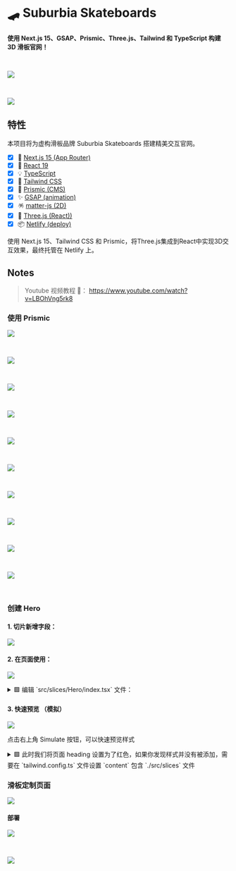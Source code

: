 # 🛹 Suburbia Skateboards

**使用 Next.js 15、GSAP、Prismic、Three.js、Tailwind 和 TypeScript 构建 3D 滑板官网！**

<br/>

![](./public/build-preview.png)

<br/>

![](./public/preview.png)

## 特性

本项目将为虚构滑板品牌 Suburbia Skateboards 搭建精美交互官网。

- [x] 🔌 [Next.js 15 (App Router)](https://nextjs.org)
- [x] 🎰 [React 19](https://react.dev)
- [x] 💡 [TypeScript](https://typescriptlang.org)
- [x] 🎨 [Tailwind CSS](https://tailwindcss.com)
- [x] 🧩 [Prismic (CMS)](https://prismic.io/)
- [x] ✨ [GSAP (animation)](https://gsap.com/docs/)
- [x] 🪅 [matter-js (2D)](http://brm.io/matter-js/)
- [x] 📸 [Three.js (React))](https://github.com/pmndrs/react-three-fiber)
- [x] 📦 [Netlify (deploy)](https://www.netlify.com/)

使用 Next.js 15、Tailwind CSS 和 Prismic，将Three.js集成到React中实现3D交互效果，最终托管在 Netlify 上。

## Notes

> Youtube 视频教程 🔗： https://www.youtube.com/watch?v=LBOhVng5rk8

### 使用 Prismic

![](./public/Notes/start1.png)

<br/>

![](./public/Notes/start2.png)

<br/>

![](./public/Notes/start3.gif)

<br/>

![](./public/Notes/start4.png)

<br/>

![](./public/Notes/start5.png)

<br/>

![](./public/Notes/start6.png)

<br/>

![](./public/Notes/start7.png)

<br/>

![](./public/Notes/start8.png)

<br/>

![](./public/Notes/start9.png)

<br/>

![](./public/Notes/start10.png)

<br/>

### 创建 Hero

#### 1. 切片新增字段：

![](./public/Notes/hero-01.png)

#### 2. 在页面使用：

![](./public/Notes/hero-02.png)

<details>
<summary>🟩 编辑 `src/slices/Hero/index.tsx` 文件：</summary>

```tsx
import type { Content } from '@prismicio/client'
import type { JSX } from 'react'
import { PrismicNextLink } from '@prismicio/next'
import { PrismicRichText, type SliceComponentProps } from '@prismicio/react'

/**
 * Props for `Hero`.
 */
export type HeroProps = SliceComponentProps<Content.HeroSlice>

/**
 * Component for "Hero" Slices.
 */
export default function Hero({ slice }: HeroProps): JSX.Element {
  return (
    <section
      data-slice-type={slice.slice_type}
      data-slice-variation={slice.variation}
    >
      <div className="text-red-700">
        <PrismicRichText field={slice.primary.heading} />
      </div>

      <PrismicRichText field={slice.primary.body} />
      <PrismicNextLink field={slice.primary.button}>
        Click
      </PrismicNextLink>
    </section>
  )
}
```

</details>

#### 3. 快速预览 （模拟）

![](./public/Notes/hero-03.png)

点击右上角 Simulate 按钮，可以快速预览样式

<details>
<summary>🟩 此时我们将页面 heading 设置为了红色，如果你发现样式并没有被添加，需要在 `tailwind.config.ts` 文件设置 `content` 包含 `./src/slices` 文件 </summary>

```ts
import type { Config } from 'tailwindcss'

export default {
  content: [
    './src/pages/**/*.{js,ts,jsx,tsx,mdx}',
    './src/components/**/*.{js,ts,jsx,tsx,mdx}',
    './src/app/**/*.{js,ts,jsx,tsx,mdx}',
    './src/slices/**/*.{js,ts,jsx,tsx,mdx}',
  ],
  // ...
} satisfies Config
```

![](./public/Notes/hero-04.png)
回到项目，刷新两次或三次页面，数据就能同步到本地项目了。

![](./public/Notes/hero-05.png)

</details>

### 滑板定制页面

![](./public/Notes/build-page.png)

#### 部署

![](./public/Notes/deploy-01.png)

<br/>

![](./public/Notes/deploy-02.png)
